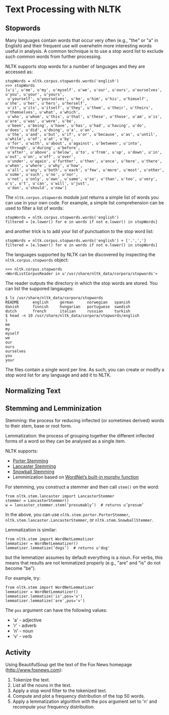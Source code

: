 # Text Processing with NLTK #


## Stopwords ##

Many languages contain words that occur very often (e.g., "the" or "a" in English) and their frequent use will
overwhelm more interesting words useful in analysis.  A common technique is to use a stop word list to exclude
such common words from further processing.

NLTK supports stop words for a number of languages and they are accessed as:

    stopWords = nltk.corpus.stopwords.words('english')
    >>> stopWords
    [u'i', u'me', u'my', u'myself', u'we', u'our', u'ours', u'ourselves', u'you', u'your', u'yours', 
     u'yourself', u'yourselves', u'he', u'him', u'his', u'himself', u'she', u'her', u'hers', u'herself', 
     u'it', u'its', u'itself', u'they', u'them', u'their', u'theirs', u'themselves', u'what', u'which', 
     u'who', u'whom', u'this', u'that', u'these', u'those', u'am', u'is', u'are', u'was', u'were', u'be', 
     u'been', u'being', u'have', u'has', u'had', u'having', u'do', u'does', u'did', u'doing', u'a', u'an', 
     u'the', u'and', u'but', u'if', u'or', u'because', u'as', u'until', u'while', u'of', u'at', u'by', 
     u'for', u'with', u'about', u'against', u'between', u'into', u'through', u'during', u'before', 
     u'after', u'above', u'below', u'to', u'from', u'up', u'down', u'in', u'out', u'on', u'off', u'over', 
     u'under', u'again', u'further', u'then', u'once', u'here', u'there', u'when', u'where', u'why', u'how', 
     u'all', u'any', u'both', u'each', u'few', u'more', u'most', u'other', u'some', u'such', u'no', u'nor', 
     u'not', u'only', u'own', u'same', u'so', u'than', u'too', u'very', u's', u't', u'can', u'will', u'just', 
     u'don', u'should', u'now']
     
The `nltk.corpus.stopwords` module just returns a simple list of words you can use in your own code.  For example,
a simple list comprehension can be used to filter a list of words:

    stopWords = nltk.corpus.stopwords.words('english')
    filtered = [e.lower() for e in words if not e.lower() in stopWords]
    
and another trick is to add your list of punctuation to the stop word list:

    stopWords = nltk.corpus.stopwords.words('english') + ['.',',']
    filtered = [e.lower() for e in words if not e.lower() in stopWords]

The languages supported by NLTK can be discovered by inspecting the `nltk.corpus.stopwords` object:

    >>> nltk.corpus.stopwords
    <WordListCorpusReader in u'/usr/share/nltk_data/corpora/stopwords'>

The reader outputs the directory in which the stop words are stored.  You can list the suppored langauges:

    $ ls /usr/share/nltk_data/corpora/stopwords
    README		english		german		norwegian	spanish
    danish		finnish		hungarian	portuguese	swedish
    dutch		french		italian		russian		turkish
    $ head -n 10 /usr/share/nltk_data/corpora/stopwords/english
    i
    me
    my
    myself
    we
    our
    ours
    ourselves
    you
    your 

The files contain a single word per line.  As such, you can create or modify a stop word list for any language and add it to NLTK.

## Normalizing Text #
## Stemming and Lemminization #

Stemming: the process for reducing inflected (or sometimes derived) words to their stem, base or root form.

Lemmatization: the process of grouping together the different inflected forms of a word so they can be analysed as a single item.

NLTK supports:

  * [Porter Stemming](http://tartarus.org/martin/PorterStemmer/)
  * [Lancaster Stemming](http://www.comp.lancs.ac.uk/computing/research/stemming/)
  * [Snowball Stemming](http://snowball.tartarus.org)
  * Lemminization based on [WordNet’s built-in morphy function](http://wordnet.princeton.edu)

For stemming, you construct a stemmer and then call `stem()` on the word:

    from nltk.stem.lancaster import LancasterStemmer
    stemmer = LancasterStemmer()
    w = lancaster_stemmer.stem(‘presumably’)  # returns u’presum’

In the above, you can use `nltk.stem.porter.PorterStemmer`, `nltk.stem.lancaster.LancasterStemmer`, or `nltk.stem.SnowballStemmer`.

Lemmatization is similar:

    from nltk.stem import WordNetLemmatizer
    lemmatizer = WordNetLemmatizer()
    lemmatizer.lemmatize(‘dogs’)  # returns u'dog'
    
but the lemmatizer assumes by default everything is a noun.  For verbs, this means that results are not lemmatized 
properly (e.g., "are" and "is" do not become "be").

For example, try:

    from nltk.stem import WordNetLemmatizer
    lemmatizer = WordNetLemmatizer()
    lemmatizer.lemmatize('is',pos='v')
    lemmatizer.lemmatize('are',pos='v')
    
The `pos` argument can have the following values:

   * 'a' - adjective
   * 'r' - adverb
   * 'n' - noun
   * 'v' - verb

## Activity ##

Using BeautifulSoup get the text of the Fox News homepage (http://www.foxnews.com):

   1. Tokenize the text.
   2. List all the nouns in the text.
   3. Apply a stop word filter to the tokenized text.
   4. Compute and plot a frequency distribution of the top 50 words.
   5. Apply a lemmatization algorithm with the pos argument set to 'n' and recompute your frequency distribution.
   
